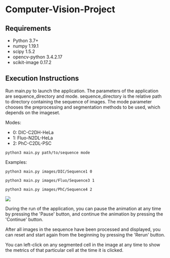 # Computer-Vision-Project
## Requirements
* Python 3.7+
* numpy 1.19.1
* scipy 1.5.2
* opencv-python 3.4.2.17
* scikit-image 0.17.2


## Execution Instructions
Run main.py to launch the application.
The parameters of the application are sequence_directory and mode.
sequence_directory is the relative path to directory containing the sequence of images.
The mode parameter chooses the preprocessing and segmentation methods to be used, which depends on the imageset.

Modes: 
* 0: DIC-C2DH-HeLa
* 1: Fluo-N2DL-HeLa
* 2: PhC-C2DL-PSC

```
python3 main.py path/to/sequence mode 
```
Examples:
```
python3 main.py images/DIC/Sequence1 0 
```
```
python3 main.py images/Fluo/Sequence3 1 
```
```
python3 main.py images/PhC/Sequence4 2
```
![](phc.gif)

During the run of the application, you can pause the animation at any time by pressing the 'Pause' button, and continue the animation by pressing the 'Continue' button.

After all images in the sequence have been processed and displayed, you can reset and start again from the beginning by pressing the 'Rerun' button.

You can left-click on any segmented cell in the image at any time to show the metrics of that particular cell at the time it is clicked.

